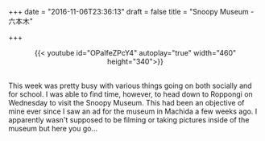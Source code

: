 +++
date = "2016-11-06T23:36:13"
draft = false
title = "Snoopy Museum - 六本木"

+++

<center>
{{< youtube id="OPaIfeZPcY4" autoplay="true" width="460" height="340">}}
</center>

<br>

<p>This week was pretty busy with various things going on both socially and for school. I was able to find time, however, to head down to Roppongi on Wednesday to visit the Snoopy Museum. This had been an objective of mine ever since I saw an ad for the museum in Machida a few weeks ago. I apparently wasn't supposed to be filming or taking pictures inside of the museum but here you go... </p> 

<br><br>



<br />

